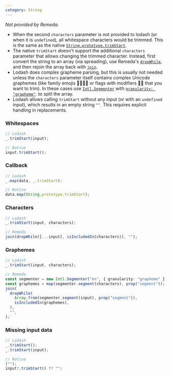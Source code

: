```yaml
---
category: String
---
```


_Not provided by Remeda._

- When the second `characters` parameter is not provided to lodash (or when it
  is `undefined`), all whitespace characters would be trimmed. This is the same
  as the native [`String.prototype.trimStart`](https://developer.mozilla.org/en-US/docs/Web/JavaScript/Reference/Global_Objects/String/trimStart).
- The native `trimStart` doesn't support the additional `characters` parameter
  that allows changing the trimmed character. Instead, first convert the string
  to an array (via spreading), use Remeda's [`dropWhile`](/docs#dropWhile), and
  then rejoin the array back with [`join`](/docs#join).
- Lodash does complex grapheme parsing, but this is usually not needed unless
  the `characters` parameter itself contains complex Unicode graphemes (like
  family emojis 👨‍👩‍👧‍👦 or flags with modifiers 🏳️‍🌈 that you want to trim). In these
  cases use [`Intl.Segmenter`](https://developer.mozilla.org/en-US/docs/Web/JavaScript/Reference/Global_Objects/Intl/Segmenter)
  with [`granularity: "grapheme"`](https://developer.mozilla.org/en-US/docs/Web/JavaScript/Reference/Global_Objects/Intl/Segmenter/Segmenter#granularity).
  to split the array.
- Lodash allows calling `trimStart` without any input (or with an `undefined`
  input), which results in an empty string `""`. This requires explicit handling
  in replacements.

### Whitespaces

```ts
// Lodash
_.trimStart(input);

// Native
input.trimStart();
```

### Callback

```ts
// Lodash
_.map(data, _.trimStart);

// Native
data.map(String.prototype.trimStart);
```

### Characters

```ts
// Lodash
_.trimStart(input, characters);

// Remeda
join(dropWhile([...input], isIncludedIn(characters)), "");
```

### Graphemes

```ts
// Lodash
_.trimStart(input, characters);

// Remeda
const segmenter = new Intl.Segmenter("en", { granularity: "grapheme" });
const graphemes = map(segmenter.segment(characters), prop("segment"));
join(
  dropWhile(
    Array.from(segmenter.segment(input), prop("segment")),
    isIncludedIn(graphemes),
  ),
  "",
);
```

### Missing input data

```ts
// Lodash
_.trimStart();
_.trimStart(input);

// Native
("");
input?.trimStart() ?? "";
```
